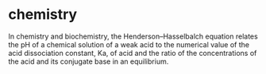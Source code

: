 # chemistry
In chemistry and biochemistry, the Henderson–Hasselbalch equation relates the pH of a chemical solution of a weak acid to the numerical value of the acid dissociation constant, Ka, of acid and the ratio of the concentrations of the acid and its conjugate base in an equilibrium.
